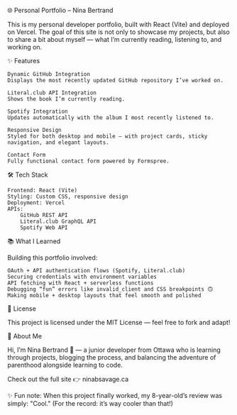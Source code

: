 🌐 Personal Portfolio – Nina Bertrand 

This is my personal developer portfolio, built with React (Vite) and deployed on Vercel. The goal of this site is not only to showcase my projects, but also to share a bit about myself — what I’m currently reading, listening to, and working on. 


✨ Features 
    
    Dynamic GitHub Integration
    Displays the most recently updated GitHub repository I’ve worked on.   
    
    Literal.club API Integration
    Shows the book I’m currently reading.   

    Spotify Integration
    Updates automatically with the album I most recently listened to.   

    Responsive Design
    Styled for both desktop and mobile — with project cards, sticky navigation, and elegant layouts.   

    Contact Form
    Fully functional contact form powered by Formspree. 
     

🛠️ Tech Stack 

    Frontend: React (Vite)  
    Styling: Custom CSS, responsive design  
    Deployment: Vercel  
    APIs:  
        GitHub REST API  
        Literal.club GraphQL API  
        Spotify Web API
         
     
📚 What I Learned 

Building this portfolio involved: 

    OAuth + API authentication flows (Spotify, Literal.club)  
    Securing credentials with environment variables  
    API fetching with React + serverless functions  
    Debugging “fun” errors like invalid_client and CSS breakpoints 🙃  
    Making mobile + desktop layouts that feel smooth and polished
   
 
📝 License 

This project is licensed under the MIT License — feel free to fork and adapt! 


👋 About Me 

Hi, I’m Nina Bertrand 👋 — a junior developer from Ottawa who is learning through projects, blogging the process, and balancing the adventure of parenthood alongside learning to code.   

Check out the full site 👉 ninabsavage.ca  

✨ Fun note: When this project finally worked, my 8-year-old’s review was simply: "Cool."
(For the record: it’s way cooler than that!) 

